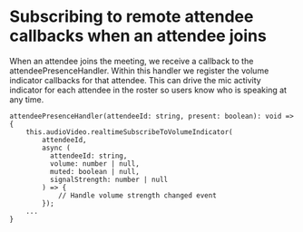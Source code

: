 # Subscribing to remote attendee callbacks when an attendee joins<a name="subscribe-remote-attendee"></a>

 When an attendee joins the meeting, we receive a callback to the attendeePresenceHandler\. Within this handler we register the volume indicator callbacks for that attendee\. This can drive the mic activity indicator for each attendee in the roster so users know who is speaking at any time\. 

```
attendeePresenceHandler(attendeeId: string, present: boolean): void => {
    this.audioVideo.realtimeSubscribeToVolumeIndicator(
        attendeeId,
        async (
          attendeeId: string,
          volume: number | null,
          muted: boolean | null,
          signalStrength: number | null
        ) => {
            // Handle volume strength changed event
        });
    ...
}
```